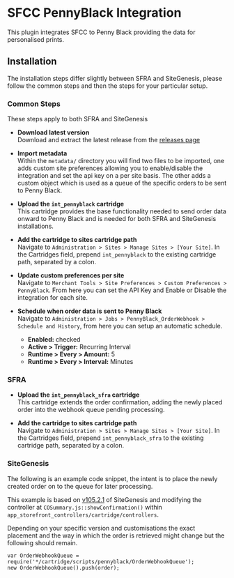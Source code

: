 # SFCC PennyBlack Integration

This plugin integrates SFCC to Penny Black providing the data for personalised prints.

## Installation

The installation steps differ slightly between SFRA and SiteGenesis, please follow the common steps and then the steps for your particular setup.

### Common Steps

These steps apply to both SFRA and SiteGenesis

- **Download latest version**  
  Download and extract the latest release from the [releases page](https://github.com/pennyblack-io/sfcc-pennyblack/releases)

- **Import metadata**  
  Within the `metadata/` directory you will find two files to be imported, one adds custom site preferences allowing you to enable/disable the integration and set the api key on a per site basis. The other adds a custom object which is used as a queue of the specific orders to be sent to Penny Black.

- **Upload the `int_pennyblack` cartridge**  
  This cartridge provides the base functionality needed to send order data onward to Penny Black and is needed for both SFRA and SiteGenesis installations.

- **Add the cartridge to sites cartridge path**  
  Navigate to `Administration > Sites > Manage Sites > [Your Site]`. In the Cartridges field, prepend `int_pennyblack` to the existing cartridge path, separated by a colon.

- **Update custom preferences per site**  
  Navigate to `Merchant Tools > Site Preferences > Custom Preferences > PennyBlack`. From here you can set the API Key and Enable or Disable the integration for each site.

- **Schedule when order data is sent to Penny Black**  
  Navigate to `Administration > Jobs > PennyBlack_OrderWebhook > Schedule and History`, from here you can setup an automatic schedule.
  - **Enabled:** checked
  - **Active > Trigger:** Recurring Interval
  - **Runtime > Every > Amount:** 5
  - **Runtime > Every > Interval:** Minutes

### SFRA

- **Upload the `int_pennyblack_sfra` cartridge**  
  This cartridge extends the order confirmation, adding the newly placed order into the webhook queue pending processing.

- **Add the cartridge to sites cartridge path**  
  Navigate to `Administration > Sites > Manage Sites > [Your Site]`. In the Cartridges field, prepend `int_pennyblack_sfra` to the existing cartridge path, separated by a colon.

### SiteGenesis

The following is an example code snippet, the intent is to place the newly created order on to the queue for later processing.

This example is based on [v105.2.1](https://github.com/SalesforceCommerceCloud/sitegenesis/tree/v105.2.1) of SiteGenesis and modifying the controller at `COSummary.js::showConfirmation()` within `app_storefront_controllers/cartridge/controllers`.

Depending on your specific version and customisations the exact placement and the way in which the order is retrieved might change but the following should remain.

```
var OrderWebhookQueue = require('*/cartridge/scripts/pennyblack/OrderWebhookQueue');
new OrderWebhookQueue().push(order);
```
